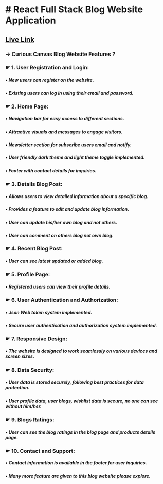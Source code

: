 # # React Full Stack Blog Website Application

## [ Live Link](https://blog-website-omarjafor.web.app/)

### &rarr; Curious Canvas Blog Website Features ?

### &#9755; 1. User Registration and Login:
##### &bull; New users can register on the website.
##### &bull; Existing users can log in using their email and password.
### &#9755; 2. Home Page:
##### &bull; Navigation bar for easy access to different sections.
##### &bull; Attractive visuals and messages to engage visitors.
##### &bull; Newsletter section for subscribe users email and notify.
##### &bull; User friendly dark theme and light theme toggle implemented.
##### &bull; Footer with contact details for inquiries.
### &#9755; 3. Details Blog Post:
##### &bull; Allows users to view detailed information about a specific blog.
##### &bull; Provides a feature to edit and update blog information.
##### &bull; User can update his/her own blog and not others.
##### &bull; User can comment on others blog not own blog.
### &#9755; 4. Recent Blog Post:
##### &bull; User can see latest updated or added blog.
### &#9755; 5. Profile Page:
##### &bull; Registered users can view their profile details.
### &#9755; 6. User Authentication and Authorization:
##### &bull; Json Web token system implemented.
##### &bull; Secure user authentication and authorization system implemented.
### &#9755; 7. Responsive Design:
##### &bull; The website is designed to work seamlessly on various devices and screen sizes.
### &#9755; 8. Data Security:
##### &bull; User data is stored securely, following best practices for data protection.
##### &bull; User profile data, user blogs, wishlist data is secure, no one can see without him/her.
### &#9755; 9. Blogs Ratings:
##### &bull; User can see the blog ratings in the blog page and products details page.
### &#9755; 10. Contact and Support:
##### &bull; Contact information is available in the footer for user inquiries.
##### &bull; Many more feature are given to this blog website please explore.